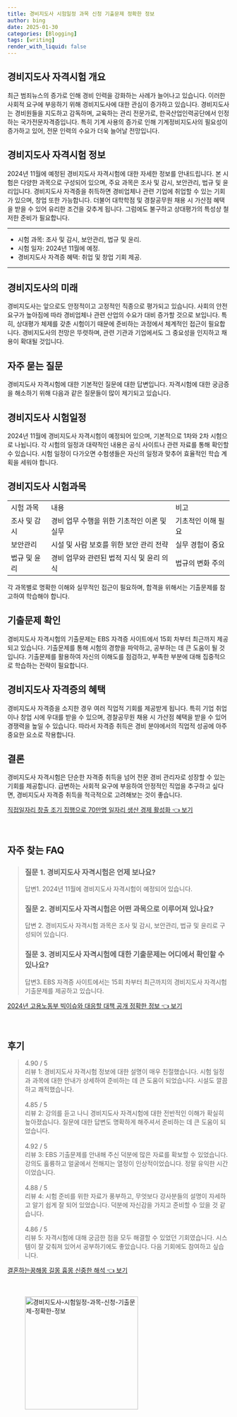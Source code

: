 ```yaml
---
title: 경비지도사 시험일정 과목 신청 기출문제 정확한 정보
author: bing
date: 2025-01-30
categories: [Blogging]
tags: [writing]
render_with_liquid: false
---
```



<h2 id='경비지도사_자격시험_개요'>경비지도사 자격시험 개요</h2>

<p>최근 범죄뉴스의 증가로 인해 경비 인력을 강화하는 사례가 늘어나고 있습니다. 이러한 사회적 요구에 부응하기 위해 경비지도사에 대한 관심이 증가하고 있습니다. 경비지도사는 경비원들을 지도하고 감독하며, 교육하는 관리 전문가로, 한국산업인력공단에서 인정하는 국가전문자격증입니다. 특히 기계 사용의 증가로 인해 기계정비지도사의 필요성이 증가하고 있어, 전문 인력의 수요가 더욱 늘어날 전망입니다.</p>

<h2 id='경비지도사_자격시험_정보'>경비지도사 자격시험 정보</h2>

<p>2024년 11월에 예정된 경비지도사 자격시험에 대한 자세한 정보를 안내드립니다. 본 시험은 다양한 과목으로 구성되어 있으며, 주요 과목은 조사 및 감시, 보안관리, 법규 및 윤리입니다. 경비지도사 자격증을 취득하면 경비업체나 관련 기업에 취업할 수 있는 기회가 있으며, 창업 또한 가능합니다. 더불어 대학학점 및 경찰공무원 채용 시 가산점 혜택을 받을 수 있어 유리한 조건을 갖추게 됩니다. 그럼에도 불구하고 상대평가의 특성상 철저한 준비가 필요합니다.</p>

<hr />

<ul>
    <li>시험 과목: 조사 및 감시, 보안관리, 법규 및 윤리.</li>
    <li>시험 일자: 2024년 11월에 예정.</li>
    <li>경비지도사 자격증 혜택: 취업 및 창업 기회 제공.</li>
</ul>

<hr />

<h2 id='경비지도사의_미래'>경비지도사의 미래</h2>

<p>경비지도사는 앞으로도 안정적이고 고정적인 직종으로 평가되고 있습니다. 사회의 안전 요구가 높아짐에 따라 경비업체나 관련 산업의 수요가 대비 증가할 것으로 보입니다. 특히, 상대평가 체제를 갖춘 시험이기 때문에 준비하는 과정에서 체계적인 접근이 필요합니다. 경비지도사의 전망은 뚜렷하며, 관련 기관과 기업에서도 그 중요성을 인지하고 채용이 확대될 것입니다.</p>

<h2 id='자주_묻는_질문'>자주 묻는 질문</h2>

<p>경비지도사 자격시험에 대한 기본적인 질문에 대한 답변입니다. 자격시험에 대한 궁금증을 해소하기 위해 다음과 같은 질문들이 많이 제기되고 있습니다.</p>

<h2 id='경비지도사_시험일정'>경비지도사 시험일정</h2>

<p>2024년 11월에 경비지도사 자격시험이 예정되어 있으며, 기본적으로 1차와 2차 시험으로 나뉩니다. 각 시험의 일정과 대략적인 내용은 공식 사이트나 관련 자료를 통해 확인할 수 있습니다. 시험 일정이 다가오면 수험생들은 자신의 일정과 맞추어 효율적인 학습 계획을 세워야 합니다.</p>

<h2 id='경비지도사_시험과목'>경비지도사 시험과목</h2>

<table>
    <tr>
        <td>시험 과목</td>
        <td>내용</td>
        <td>비고</td>
    </tr>
    <tr>
        <td>조사 및 감시</td>
        <td>경비 업무 수행을 위한 기초적인 이론 및 실무</td>
        <td>기초적인 이해 필요</td>
    </tr>
    <tr>
        <td>보안관리</td>
        <td>시설 및 사람 보호를 위한 보안 관리 전략</td>
        <td>실무 경험이 중요</td>
    </tr>
    <tr>
        <td>법규 및 윤리</td>
        <td>경비 업무와 관련된 법적 지식 및 윤리 의식</td>
        <td>법규의 변화 주의</td>
    </tr>
</table>

<p>각 과목별로 명확한 이해와 실무적인 접근이 필요하며, 합격을 위해서는 기출문제를 참고하여 학습해야 합니다.</p>

<h2 id='기출문제_확인'>기출문제 확인</h2>

<p>경비지도사 자격시험의 기출문제는 EBS 자격증 사이트에서 15회 차부터 최근까지 제공되고 있습니다. 기출문제를 통해 시험의 경향을 파악하고, 공부하는 데 큰 도움이 될 것입니다. 기출문제를 활용하여 자신의 이해도를 점검하고, 부족한 부분에 대해 집중적으로 학습하는 전략이 필요합니다.</p>

<h2 id='경비지도사_자격증의_혜택'>경비지도사 자격증의 혜택</h2>

<p>경비지도사 자격증을 소지한 경우 여러 직업적 기회를 제공받게 됩니다. 특히 기업 취업이나 창업 시에 우대를 받을 수 있으며, 경찰공무원 채용 시 가산점 혜택을 받을 수 있어 경쟁력을 높일 수 있습니다. 따라서 자격증 취득은 경비 분야에서의 직업적 성공에 아주 중요한 요소로 작용합니다.</p>

<h2 id='결론'>결론</h2>

<p>경비지도사 자격시험은 단순한 자격증 취득을 넘어 전문 경비 관리자로 성장할 수 있는 기회를 제공합니다. 급변하는 사회적 요구에 부응하여 안정적인 직업을 추구하고 싶다면, 경비지도사 자격증 취득을 적극적으로 고려해보는 것이 좋습니다.</p>


<p><a class="click-button" title="직접일자리 창출 조기 집행으로 70만명 일자리 생산 경제 활성화" href="https://blackassets.github.io/posts/%EC%A7%81%EC%A0%91%EC%9D%BC%EC%9E%90%EB%A6%AC-%EC%B0%BD%EC%B6%9C-%EC%A1%B0%EA%B8%B0-%EC%A7%91%ED%96%89%EC%9C%BC%EB%A1%9C-70%EB%A7%8C%EB%AA%85-%EC%9D%BC%EC%9E%90%EB%A6%AC-%EC%83%9D%EC%82%B0-%EA%B2%BD%EC%A0%9C-%ED%99%9C%EC%84%B1%ED%99%94/" rel="dofollow">직접일자리 창출 조기 집행으로 70만명 일자리 생산 경제 활성화 👈 보기</a></p><br>
<h2 id='자주_찾는_FAQ'>자주 찾는 FAQ</h2>
<div itemscope="" itemtype="https://schema.org/FAQPage"> 
<blockquote> 
<div itemscope="" itemprop="mainEntity" itemtype="https://schema.org/Question"> 
<h3 itemprop="name">질문 1. 경비지도사 자격시험은 언제 보나요?</h3> 
<div itemscope="" itemprop="acceptedAnswer" itemtype="https://schema.org/Answer"> 
<span itemprop="text"> 
<p>답변1. 2024년 11월에 경비지도사 자격시험이 예정되어 있습니다.</p> 
</span> 
</div> 
</div> 
<div itemscope="" itemprop="mainEntity" itemtype="https://schema.org/Question"> 
<h3 itemprop="name">질문 2. 경비지도사 자격시험은 어떤 과목으로 이루어져 있나요?</h3> 
<div itemscope="" itemprop="acceptedAnswer" itemtype="https://schema.org/Answer"> 
<span itemprop="text"> 
<p>답변 2. 경비지도사 자격시험 과목은 조사 및 감시, 보안관리, 법규 및 윤리로 구성되어 있습니다.</p> 
</span> 
</div> 
</div> 
<div itemscope="" itemprop="mainEntity" itemtype="https://schema.org/Question"> 
<h3 itemprop="name">질문 3. 경비지도사 자격시험에 대한 기출문제는 어디에서 확인할 수 있나요?</h3> 
<div itemscope="" itemprop="acceptedAnswer" itemtype="https://schema.org/Answer"> 
<span itemprop="text"> 
<p>답변3. EBS 자격증 사이트에서는 15회 차부터 최근까지의 경비지도사 자격시험 기출문제를 제공하고 있습니다.</p> 
</span> 
</div> 
</div> 
</blockquote> 
</div>
<p><a class="click-button" title="2024년 고용노동부 빅이슈와 대응할 대책 공개 정확한 정보" href="https://blackassets.github.io/posts/2024%EB%85%84-%EA%B3%A0%EC%9A%A9%EB%85%B8%EB%8F%99%EB%B6%80-%EB%B9%85%EC%9D%B4%EC%8A%88%EC%99%80-%EB%8C%80%EC%9D%91%ED%95%A0-%EB%8C%80%EC%B1%85-%EA%B3%B5%EA%B0%9C-%EC%A0%95%ED%99%95%ED%95%9C-%EC%A0%95%EB%B3%B4/" rel="dofollow">2024년 고용노동부 빅이슈와 대응할 대책 공개 정확한 정보 👈 보기</a></p><br>
<h2 id='후기'>후기</h2>
<div itemscope itemtype="https://schema.org/Product">
  <blockquote>
  <div itemprop="review" itemscope itemtype="https://schema.org/Review">
      <div itemprop="reviewRating" itemscope itemtype="https://schema.org/Rating"> <span itemprop="ratingValue">4.90</span> / <span itemprop="bestRating">5</span> </div>
      <span itemprop="reviewBody">리뷰 1: 경비지도사 자격시험 정보에 대한 설명이 매우 친절했습니다. 시험 일정과 과목에 대한 안내가 상세하여 준비하는 데 큰 도움이 되었습니다. 시설도 깔끔하고 쾌적했습니다.</span>
  </div>
  <br>
  <div itemprop="review" itemscope itemtype="https://schema.org/Review">
      <div itemprop="reviewRating" itemscope itemtype="https://schema.org/Rating"> <span itemprop="ratingValue">4.85</span> / <span itemprop="bestRating">5</span> </div>
      <span itemprop="reviewBody">리뷰 2: 강의를 듣고 나니 경비지도사 자격시험에 대한 전반적인 이해가 확실히 높아졌습니다. 질문에 대한 답변도 명확하게 해주셔서 준비하는 데 큰 도움이 되었습니다.</span>
  </div>
  <br>
  <div itemprop="review" itemscope itemtype="https://schema.org/Review">
      <div itemprop="reviewRating" itemscope itemtype="https://schema.org/Rating"> <span itemprop="ratingValue">4.92</span> / <span itemprop="bestRating">5</span> </div>
      <span itemprop="reviewBody">리뷰 3: EBS 기출문제를 안내해 주신 덕분에 많은 자료를 확보할 수 있었습니다. 강의도 훌륭하고 얼굴에서 전해지는 열정이 인상적이었습니다. 정말 유익한 시간이었습니다.</span>
  </div>
  <br>
  <div itemprop="review" itemscope itemtype="https://schema.org/Review">
      <div itemprop="reviewRating" itemscope itemtype="https://schema.org/Rating"> <span itemprop="ratingValue">4.88</span> / <span itemprop="bestRating">5</span> </div>
      <span itemprop="reviewBody">리뷰 4: 시험 준비를 위한 자료가 풍부하고, 무엇보다 강사분들의 설명이 자세하고 알기 쉽게 잘 되어 있었습니다. 덕분에 자신감을 가지고 준비할 수 있을 것 같습니다.</span>
  </div>
  <br>
  <div itemprop="review" itemscope itemtype="https://schema.org/Review">
      <div itemprop="reviewRating" itemscope itemtype="https://schema.org/Rating"> <span itemprop="ratingValue">4.86</span> / <span itemprop="bestRating">5</span> </div>
      <span itemprop="reviewBody">리뷰 5: 자격시험에 대해 궁금한 점을 모두 해결할 수 있었던 기회였습니다. 시스템이 잘 갖춰져 있어서 공부하기에도 좋았습니다. 다음 기회에도 참여하고 싶습니다.</span>
  </div>
  </blockquote>
</div>
<p><a class="click-button" title="결혼하는꿈해몽 길몽 흉몽 신중한 해석" href="https://blackassets.github.io/posts/%EA%B2%B0%ED%98%BC%ED%95%98%EB%8A%94%EA%BF%88%ED%95%B4%EB%AA%BD-%EA%B8%B8%EB%AA%BD-%ED%9D%89%EB%AA%BD-%EC%8B%A0%EC%A4%91%ED%95%9C-%ED%95%B4%EC%84%9D/" rel="dofollow">결혼하는꿈해몽 길몽 흉몽 신중한 해석 👈 보기</a></p><br>
<figure class="image"><img src="https://blackassets.github.io/assets/img/thumbnail/경비지도사-시험일정-과목-신청-기출문제-정확한-정보.webp" alt="경비지도사-시험일정-과목-신청-기출문제-정확한-정보" width="256" height="256"></figure>